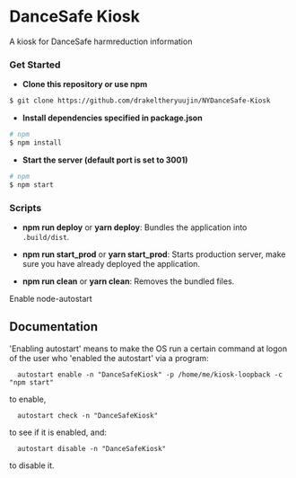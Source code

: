 # DanceSafe Kiosk

A kiosk for DanceSafe harmreduction information

### Get Started
- **Clone this repository or use npm**
```bash
$ git clone https://github.com/drakeltheryuujin/NYDanceSafe-Kiosk
```

- **Install dependencies specified in package.json**  
```bash
# npm
$ npm install
```
- **Start the server (default port is set to 3001)**
```bash
# npm
$ npm start
```

### Scripts
- **npm run deploy** or **yarn deploy**: Bundles the application into `.build/dist`.

- **npm run start_prod** or **yarn start_prod**: Starts production server, make sure you have already deployed the application.

- **npm run clean** or **yarn clean**: Removes the bundled files.

Enable node-autostart

## Documentation
'Enabling autostart' means to make the OS run a certain command at logon of the user who 'enabled the autostart' via a program:
```
  autostart enable -n "DanceSafeKiosk" -p /home/me/kiosk-loopback -c "npm start"
```
to enable,
```
  autostart check -n "DanceSafeKiosk"
```
to see if it is enabled, and:
```
  autostart disable -n "DanceSafeKiosk"
```
to disable it.
